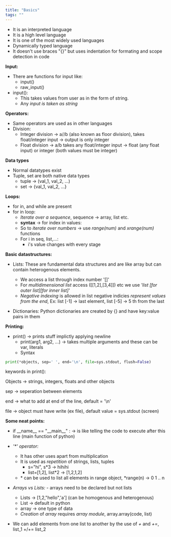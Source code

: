 ```yaml
---
title: "Basics"
tags: ""
---
```

-   It is an interpreted language
-   It is a high level language
-   It is one of the most widely used languages
-   Dynamically typed language
-   It doesn't use braces "{}" but uses indentation for formating and scope detection in code

**Input:**

-   There are functions for input like:
    -   input()
    -   raw_input()
-   input():
    -   This takes values from user as in the form of string.
    -   Any _input is taken as string_

**Operators:**

-   Same operators are used as in other languages
-   Division:
    -   Integer division → a//b (also known as floor division), takes float/integer input → output is only integer
    -   Float division → a/b takes any float/integer input → float (any float input) or integer (both values must be integer)

**Data types**

-   Normal datatypes exist
-   Tuple, set are both native data types
    -   tuple → (val_1, val_2, ...)
    -   set → {val_1, val_2, ...}

**Loops:**

-   for in, and while are present
-   for in loop:
    -   _Iterate over a sequence_, sequence → array, list etc.
    -   **syntax** → for index in values:
    -   So to _iterate over numbers_ → use _range(num)_ and _xrange(num)_ functions
    -   For i in seq, list,...:
        -   i's value changes with every stage

**Basic datastructures:**

-   Lists: These are fundamental data structures and are like array but can contain heterogenous elements.
    -   We access a list through index number '\[]'
    -   For _multidimensional list_ access (\[[1,2],[3,4]]) etc we use _'list [for outer list][for inner list]'_
    -   _Negative indexing_ is allowed in list negative indicies _represent values from the end_, Ex: list [-1] → last element, list [-5] → 5 th from the last

-   Dictionaries: Python dictionaries are created by {} and have key:value pairs in them

**Printing:**

-   print() → prints stuff implictly applying newline
    -   print(arg1, arg2, ...) → takes multiple arguments and these can be var, literals
    -   Syntax

```Python
print(*objects, sep=' ', end='\n', file=sys.stdout, flush=False)
```

keywords in print():

Objects → strings, integers, floats and other objects

sep → seperation between elements

end → what to add at end of the line, default = '\\n'

file → object must have write (ex file), default value = sys.stdout (screen)

**Some neat points:**

-   if \_\_name\_\_ == "\_\_main\_\_" : → is like telling the code to execute after this line (main function of python)

-   _'\*' operator:_
    -   It has other uses apart from multiplication
    -   It is used as _repetition_ of strings, lists, tuples
        -   s="hi", s\*3 → hihihi
        -   list=[1,2], list\*2 → [1,2,1,2]
    -   \* can be used to list all elements in range object, \*range(n) → 0 1 .. n

-   _Arrays vs Lists:_
    		\- arrays need to be declared but not lists
    -   Lists → [1,2,"hello",'a'] \(can be homogenous and heterogenous)
    -   List → default in python
    -   array → one type of data
    -   _Creation_ of _array_ requires _array module_, array.array(code, list)

-   We can add elements from one list to another by the use of _+_ and _+=_, list_1 +/+= list_2
